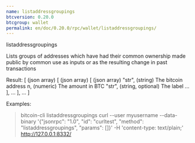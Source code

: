 ```yaml
---
name: listaddressgroupings
btcversion: 0.20.0
btcgroup: wallet
permalink: en/doc/0.20.0/rpc/wallet/listaddressgroupings/
---
```


listaddressgroupings

Lists groups of addresses which have had their common ownership
made public by common use as inputs or as the resulting change
in past transactions

Result:
[               (json array)
  [             (json array)
    [           (json array)
      "str",    (string) The bitcoin address
      n,        (numeric) The amount in BTC
      "str",    (string, optional) The label
      ...
    ],
    ...
  ],
  ...
]

Examples:
> bitcoin-cli listaddressgroupings 
> curl --user myusername --data-binary '{"jsonrpc": "1.0", "id": "curltest", "method": "listaddressgroupings", "params": []}' -H 'content-type: text/plain;' http://127.0.0.1:8332/



